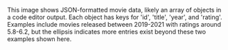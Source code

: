 This image shows JSON-formatted movie data, likely an array of objects in a code editor output. Each object has keys for 'id', 'title', 'year', and 'rating'. Examples include movies released between 2019-2021 with ratings around 5.8-6.2, but the ellipsis indicates more entries exist beyond these two examples shown here.